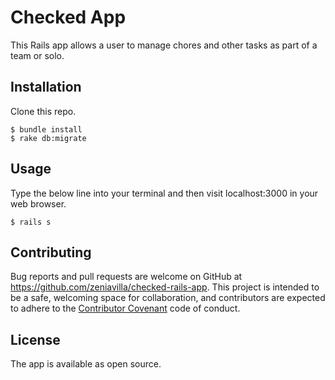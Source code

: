 # Checked App

This Rails app allows a user to manage chores and other tasks as part of a team or solo.

## Installation

Clone this repo.

    $ bundle install
    $ rake db:migrate

## Usage

Type the below line into your terminal and then visit localhost:3000 in your web browser.

    $ rails s

## Contributing

Bug reports and pull requests are welcome on GitHub at https://github.com/zeniavilla/checked-rails-app. This project is intended to be a safe, welcoming space for collaboration, and contributors are expected to adhere to the [Contributor Covenant](http://contributor-covenant.org) code of conduct.


## License

The app is available as open source.

